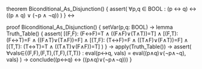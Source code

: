 theorem Biconditional_As_Disjunction() {
  assert(
    ∀p,q ∈ BOOL : (p ↔ q) ↔ ((p ∧ q) ∨ (¬p ∧ ¬q))
  )
} ↔

proof Biconditional_As_Disjunction() {
  setVar(p,q: BOOL) →
  lemma Truth_Table() {
    assert(
      [(F,F): (F↔F)=T ∧ ((F∧F)∨(T∧T))=T] ∧
      [(F,T): (F↔T)=F ∧ ((F∧T)∨(T∧F))=F] ∧
      [(T,F): (T↔F)=F ∧ ((T∧F)∨(F∧T))=F] ∧
      [(T,T): (T↔T)=T ∧ ((T∧T)∨(F∧F))=T]
    )
  } →
  apply(Truth_Table()) →
  assert(
    ∀vals∈{(F,F),(F,T),(T,F),(T,T)} :
    eval(p↔q, vals) = eval((p∧q)∨(¬p∧¬q), vals)
  ) →
  conclude((p↔q) ↔ ((p∧q)∨(¬p∧¬q)))
}
